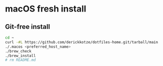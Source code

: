 # macOS fresh install

## Git-free install

```bash
cd ~
curl -#L https://github.com/derickkotze/dotfiles-home.git/tarball/main | tar -xzv --strip-components=1
./.macos <preferred_host_name>
./brew_check
./brew_install
# rm README.md
```
